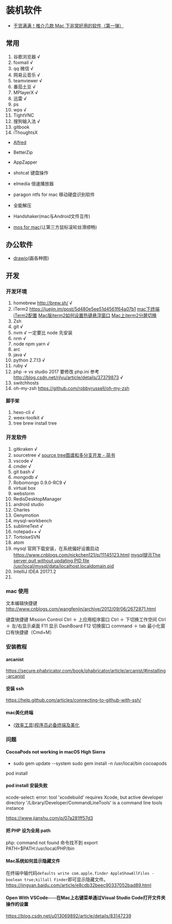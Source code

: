 # 装机软件

* [干货满满！推介几款 Mac 下非常好用的软件（第一弹）](https://juejin.im/post/5de664e5f265da33b82bcfce)

## 常用

1.  谷歌浏览器 √
3.  foxmail √
4.  qq 微信 √
5.  网易云音乐 √
6.  teamviewer √
7.  番茄土豆 √
8.  MPlayerX √
9.  迅雷 √
10. ps
11. wps √
12. TightVNC
13. 搜狗输入法 √
14. gitbook
15. iThoughtsX
* [Alfred](https://www.jianshu.com/p/6d08c95b7f36)

* BetterZip
* AppZapper
* shotcat 键盘操作
* elmedia 倍速播放器
* paragon ntfs for mac 移动硬盘识别软件
* 全能解压
* Handshaker(mac与Android文件互传)
* [mos for mac](https://mac.softpedia.com/get/System-Utilities/Mos.shtml#download)(让第三方鼠标滚轮丝滑顺畅)

## 办公软件
* [drawio](https://github.com/jgraph/drawio-desktop/releases)(画各种图)



## 开发

### 开发环境

1.  homebrew http://brew.sh/ √
1.  iTerm2   https://juejin.im/post/5d480e5ee51d4561f64a07b1 [mac下终端iTerm2配置](https://www.jianshu.com/p/bb630ada1f02)   [Mac版iterm2如何设置热键悬浮窗口](https://jingyan.baidu.com/article/154b46313fee0e28ca8f41ad.html)  [Mac上iterm2分屏切换](https://www.jianshu.com/p/4a27bb4c216c)
2.  Zsh
3.  git √
4.  nvm √ 一定要比 node 先安装
5.  nrm √
6.  node npm yarn √
7.  arc
8.  java √
9.  python 2.7.13 √
10. ruby √
11. php -> vs studio 2017 要修改 php.ini 参考 http://blog.csdn.net/rilyu/article/details/37379873 √
12. switchhosts
13. oh-my-zsh https://github.com/robbyrussell/oh-my-zsh


#### 脚手架

1.  hexo-cli √
2.  weex-toolkit √
3. tree  brew install tree

### 开发软件

1.  gitkraken √
2.  sourcetree √  [source tree图谱和多分支开发 - 简书](https://www.jianshu.com/p/0e64ad60899e)
3.  vscode √
4.  cmder √
5.  git bash √
6.  mongodb √
7.  Robomongo 0.9.0-RC9 √
8.  virtual box
9.  webstorm
10. RedisDesktopManager
11. android studio
12. Charles
13. Genymotion
14. mysql-workbench
15. sublimeText √
16. notepad++ √
17. TortoiseSVN
18. atom
19. mysql 官网下载安装，在系统偏好设置启动 https://www.cnblogs.com/nickchen121/p/11145123.html   [mysql提示The server quit without updating PID file /usr/local/mysql/data/localhost.localdomain.pid](https://blog.csdn.net/zhou75771217/article/details/82893997)
20. IntelliJ IDEA 2017.1.2
21.



### mac 使用

文本编辑快捷键 http://www.cnblogs.com/wangfenjin/archive/2012/09/06/2672871.html

键盘快捷键
Mission Control Ctrl ＋ 上应用程序窗口 Ctrl ＋ 下切换工作空间 Ctrl ＋ 左/右显示桌面 F11
显示 DashBoard F12
切换窗口 command ＋ tab
最小化窗口有快捷键（Cmd+M）

### 安装教程

#### arcanist

https://secure.phabricator.com/book/phabricator/article/arcanist/#installing-arcanist

#### 安装 ssh

https://help.github.com/articles/connecting-to-github-with-ssh/

#### mac美化终端

* [(效率工具)程序员必备终端及美化](https://www.jianshu.com/p/c929dc4c0f05)


### 问题

#### CocoaPods not working in macOS High Sierra

* sudo gem update --system
  sudo gem install -n /usr/local/bin cocoapods

pod install

#### pod install 安装失败

xcode-select: error: tool 'xcodebuild' requires Xcode, but active developer directory '/Library/Developer/CommandLineTools' is a command line tools instance

https://www.jianshu.com/p/07a281ff57d3

#### 把 PHP 设为全局 path

php: command not found 命令找不到
export PATH=$PATH:/usr/local/PHP/bin

#### Mac系统如何显示隐藏文件
在终端中输代码`defaults write com.apple.finder AppleShowAllFiles -boolean true;killall Finder`即可显示隐藏文件。
https://jingyan.baidu.com/article/e8cdb32beec90337052bad89.html

#### Open With VSCode----在Mac上右键菜单通过Visual Studio Code打开文件夹操作的设置
https://blog.csdn.net/u013069892/article/details/83147239